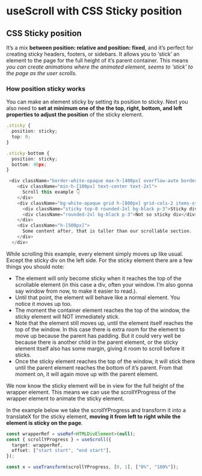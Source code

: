# useScroll with CSS Sticky position

## CSS Sticky position

It’s a mix __between position: relative and position: fixed__, and it’s perfect for creating sticky headers, footers, or sidebars. It allows you to ‘stick’ an element to the page for the full height of it’s parent container.
This means _you can create animations where the animated element, seems to ‘stick’ to the page as the user scrolls_.

### How position sticky works

You can make an element sticky by setting its position to sticky. Next you also need to __set at minimum one of the the top, right, bottom, and left properties to adjust the position__ of the sticky element.

```typescript
.sticky {
  position: sticky;
  top: 0;
}

.sticky-bottom {
  position: sticky;
  bottom: 40px;
}

```

```typescript
 <div className="border-white-opaque max-h-[400px] overflow-auto border">
    <div className="min-h-[100px] text-center text-2xl">
      Scroll this example 👇
    </div>
    <div className="bg-white-opaque grid h-[800px] grid-cols-2 items-start gap-3 rounded-3xl p-3">
      <div className="sticky top-0 rounded-2xl bg-black p-3">Sticky div</div>
      <div className="rounded-2xl bg-black p-3">Not so sticky div</div>
    </div>
    <div className="h-[500px]">
      Some content after, that is taller than our scrollable section.
    </div>
  </div>

```

While scrolling this example, every element simply moves up like usual. Except the sticky div on the left side. For the sticky element there are a few things you should note:

- The element will only become sticky when it reaches the top of the scrollable element (in this case a div, often your window. I’m also gonna say window from now, to make it easier to read.).
- Until that point, the element will behave like a normal element. You notice it moves up too.
- The moment the container element reaches the top of the window, the sticky element will NOT immediately stick.
- Note that the element still moves up, until the element itself reaches the top of the window. In this case there is extra room for the element to move up because the parent has padding. But it could very well be because there is another child in the parent element, or the sticky element itself also has some margin, giving it room to scroll before it sticks.
- Once the sticky element reaches the top of the window, it will stick there until the parent element reaches the bottom of it’s parent. From that moment on, it will again move up with the parent element.

We now know the sticky element will be in view for the full height of the wrapper element. This means we can use the scrollYProgress of the wrapper element to animate the sticky element.

In the example below we take the scrollYProgress and transform it into a translateX for the sticky element, __moving it from left to right while the element is sticky on the page__.

```typescript
const wrapperRef = useRef<HTMLDivElement>(null);
const { scrollYProgress } = useScroll({
  target: wrapperRef,
  offset: ["start start", "end start"],
});

const x = useTransform(scrollYProgress, [0, 1], ["0%", "100%"]);
```

```typescript

```